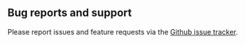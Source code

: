 ## Bug reports and support
Please report issues and feature requests via the [Github issue tracker](https://github.com/sshin23/MadNLP/issues).

